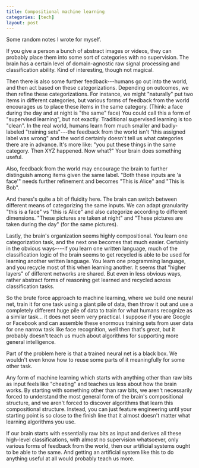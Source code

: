 ```yaml
---
title: Compositional machine learning
categories: [tech]
layout: post
---
```


Some random notes I wrote for myself.

If you give a person a bunch of abstract images or videos, they can probably place them into some sort of categories with no supervision. The brain has a certain level of domain-agnostic raw signal processing and classification ability. Kind of interesting, though not magical.

Then there is also some further feedback---humans go out into the world, and then act based on these categorizations. Depending on outcomes, we then refine these categorizations. For instance, we might "naturally" put two items in different categories, but various forms of feedback from the world encourages us to place these items in the same category. (Think: a face during the day and at night is "the same" face) You could call this a form of "supervised learning", but not exactly. Traditional supervised learning is too "clean". In the real world, humans learn from much smaller and badly-labeled "training sets"---the feedback from the world isn't "this assigned label was wrong" and the world certainly doesn't tell us what categories there are in advance. It's more like: "you put these things in the same category. Then XYZ happened. Now what?" Your brain does something useful.

Also, feedback from the world may encourage the brain to further distinguish among items given the same label. "Both these inputs are 'a face'" needs further refinement and becomes "This is Alice" and "This is Bob".

And theres's quite a bit of fluidity here. The brain can switch between different means of categorizing the same inputs. We can adapt granularity "this is a face" vs "this is Alice" and also categorize according to different dimensions. "These pictures are taken at night" and "These pictures are taken during the day" (for the same pictures).

Lastly, the brain's organization seems highly compositional. You learn one categorization task, and the next one becomes that much easier. Certainly in the obvious ways----if you learn one written language, much of the classification logic of the brain seems to get recycled is able to be used for learning another written language. You learn one programming language, and you recycle most of this when learning another. It seems that "higher layers" of different networks are shared. But even in less obvious ways, rather abstract forms of reasoning get learned and recycled across classification tasks.

So the brute force approach to machine learning, where we build one neural net, train it for one task using a giant pile of data, then throw it out and use a completely different huge pile of data to train for what humans recognize as a similar task... it does not seem very practical. I suppose if you are Google or Facebook and can assemble these enormous training sets from user data for one narrow task like face recognition, well then that's great, but it probably doesn't teach us much about algorithms for supporting more general intelligence.

Part of the problem here is that a trained neural net is a black box. We wouldn't even know how to reuse some parts of it meaningfully for some other task.

Any form of machine learning which starts with anything other than raw bits as input feels like "cheating" and teaches us less about how the brain works. By starting with something other than raw bits, we aren't necessarily forced to understand the most general form of the brain's compositional structure, and we aren't forced to discover algorithms that learn this compositional structure. Instead, you can just feature engineering until your starting point is so close to the finish line that it almost doesn't matter what learning algorithms you use.

If our brain starts with essentially raw bits as input and derives all these high-level classifications, with almost no supervision whatsoever, only various forms of feedback from the world, then our artificial systems ought to be able to the same. And getting an artificial system like this to do anything useful at all would probably teach us more.
